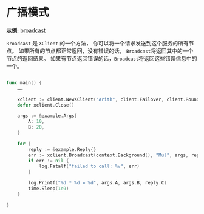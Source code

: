 # 广播模式

**示例:** [broadcast](https://github.com/rpcx-ecosystem/rpcx-examples3/tree/master/broadcast)


`Broadcast` 是 `XClient` 的一个方法， 你可以将一个请求发送到这个服务的所有节点。
如果所有的节点都正常返回，没有错误的话， `Broadcast`将返回其中的一个节点的返回结果。 如果有节点返回错误的话，`Broadcast`将返回这些错误信息中的一个。

```go

func main() {
    ……

	xclient := client.NewXClient("Arith", client.Failover, client.RoundRobin, d, client.DefaultOption)
	defer xclient.Close()

	args := &example.Args{
		A: 10,
		B: 20,
	}

	for {
		reply := &example.Reply{}
		err := xclient.Broadcast(context.Background(), "Mul", args, reply)
		if err != nil {
			log.Fatalf("failed to call: %v", err)
		}

		log.Printf("%d * %d = %d", args.A, args.B, reply.C)
		time.Sleep(1e9)
	}

}
```